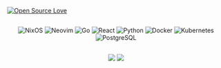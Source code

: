 [![Open Source Love](https://badges.frapsoft.com/os/v1/open-source.svg?v=102)](https://opensource.org/)

<div align="center">
  
##

![NixOS](https://img.shields.io/badge/OS-NixOS-informational?style=flat&logo=nixos&logoColor=white&color=326CE5)
![Neovim](https://img.shields.io/badge/Editor-Neovim-informational?style=flat&logo=neovim&logoColor=white&color=326CE5)
![Go](https://img.shields.io/badge/Back-Go-informational?style=flat&logo=go&logoColor=white&color=326CE5)
![React](https://img.shields.io/badge/Front-React-informational?style=flat&logo=react&logoColor=white&color=326CE5)
![Python](https://img.shields.io/badge/ML-Python-informational?style=flat&logo=python&logoColor=white&color=326CE5)
![Docker](https://img.shields.io/badge/Tools-Docker-informational?style=flat&logo=docker&logoColor=white&color=326CE5)
![Kubernetes](https://img.shields.io/badge/Tools-K8s-informational?style=flat&logo=kubernetes&logoColor=white&color=326CE5)
![PostgreSQL](https://img.shields.io/badge/DB-PostgreSQL-informational?style=flat&logo=postgresql&logoColor=white&color=326CE5)

##

<img src="https://github-readme-stats-nu-ten-26.vercel.app/api?username=lafayettegabe&theme=prussian&show_icons=true&count_private=true&include_all_commits=true&hide_title=true"/>
<img src="https://github-readme-stats-nu-ten-26.vercel.app/api/top-langs/?username=lafayettegabe&theme=prussian&layout=compact&include_all_commits=true&hide=makefile,css,html" />
</div>
